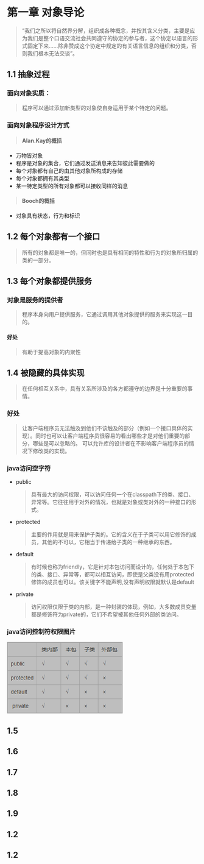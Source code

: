 # 第一章 对象导论
> “我们之所以将自然界分解，组织成各种概念，并按其含义分类，主要是应为我们是整个口语交流社会共同遵守的协定的参与者，这个协定以语言的形式固定下来……除非赞成这个协定中规定的有关语言信息的组织和分类，否则我们根本无法交谈”。

## 1.1 抽象过程
### 面向对象实质：
> 程序可以通过添加新类型的对象使自身适用于某个特定的问题。

### 面向对象程序设计方式
> #### Alan.Kay的概括
* 万物皆对象
* 程序是对象的集合，它们通过发送消息来告知彼此需要做的
* 每个对象都有自己的由其他对象所构成的存储
* 每个对象都拥有其类型
* 某一特定类型的所有对象都可以接收同样的消息

> #### Booch的概括
* 对象具有状态，行为和标识

## 1.2 每个对象都有一个接口
> 所有的对象都是唯一的，但同时也是具有相同的特性和行为的对象所归属的类的一部分。

## 1.3 每个对象都提供服务
### 对象是服务的提供者
> 程序本身向用户提供服务，它通过调用其他对象提供的服务来实现这一目的。

#### 好处
> 有助于提高对象的内聚性

## 1.4 被隐藏的具体实现
> 在任何相互关系中，具有关系所涉及的各方都遵守的边界是十分重要的事情。

### 好处
> 让客户端程序员无法触及到他们不该触及的部分（例如一个接口具体的实现）。同时也可以让客户端程序员很容易的看出哪些才是对他们重要的部分，哪些是可以忽略的。
> 可以允许库的设计者在不影响客户端程序员的情况下修改类的实现。

### java访问空字符
* public
	> 具有最大的访问权限，可以访问任何一个在classpath下的类、接口、异常等。它往往用于对外的情况，也就是对象或类对外的一种接口的形式。
* protected
	> 主要的作用就是用来保护子类的。它的含义在于子类可以用它修饰的成员，其他的不可以，它相当于传递给子类的一种继承的东西。
* default
	> 有时候也称为friendly，它是针对本包访问而设计的，任何处于本包下的类、接口、异常等，都可以相互访问，即使是父类没有用protected修饰的成员也可以。该关键字不能声明,没有声明权限就默认是default
* private
	> 访问权限仅限于类的内部，是一种封装的体现，例如，大多数成员变量都是修饰符为private的，它们不希望被其他任何外部的类访问。

### java访问控制符权限图片
![访问控制符权限](../../image/chapter01/auth_keyword.png)

## 1.5 
## 1.6 
## 1.7 
## 1.8 
## 1.9 
## 1.2 
## 1.2 
